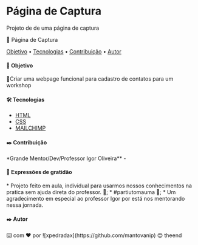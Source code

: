 
 
  <h1 >Página de Captura</h1>

<p >Projeto de de uma página de captura</p>



<p >🚀 Página de Captura</p>

<p >
 <a href="#objetivo">Objetivo</a> •
 <a href="#tecnologias">Tecnologias</a> • 
 <a href="#contribuicao">Contribuição</a> • 
 <a href="#autor">Autor</a>
</p>

<h4>  🚀 Objetivo </h4>


<p >🚀Criar uma webpage funcional para cadastro de contatos para um workshop</p>

<h4 >  🛠️ Tecnologias </h4>

- [HTML](https://https://www.w3schools.com/html/default.asp)
- [CSS](https://https://www.w3schools.com/css/css_intro.asp)
- [MAILCHIMP](https://mailchimp.com/pt-br/)

<h4> 
✒️ Contribuição
</h4>
*Grande Mentor/Dev/Professor Igor Oliveira** -
<h4 > 
 🎁 Expressões de gratidão
</h4>
<p >
* Projeto feito em aula, individual para usarmos nossos conhecimentos na pratica sem ajuda direta do professor. 📢;
* #partiutomauma  🍺;
* Um agradecimento em especial ao professor Igor por está nos mentorando nessa jornada.</p>
<h4 > 
✒️ Autor
</h4>
⌨️ com ❤️ por ![xpedradax](https://github.com/mantovanip) 😊
theend

 
 
